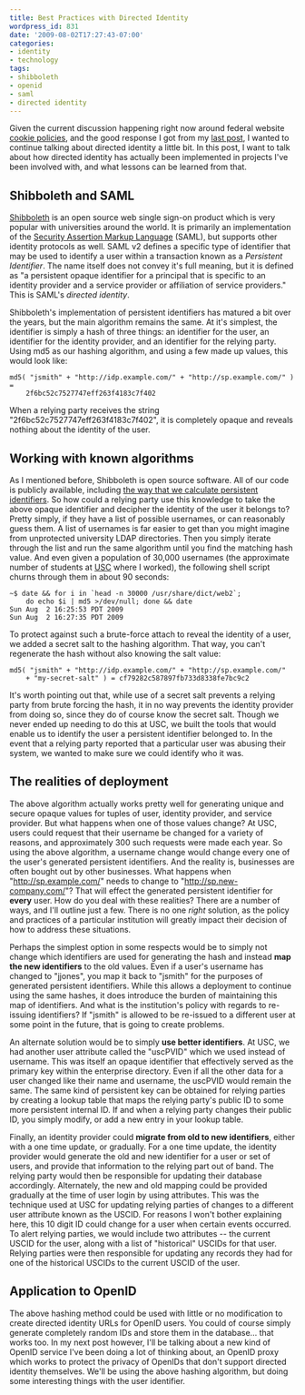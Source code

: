 ```yaml
---
title: Best Practices with Directed Identity
wordpress_id: 831
date: '2009-08-02T17:27:43-07:00'
categories:
- identity
- technology
tags:
- shibboleth
- openid
- saml
- directed identity
---
```

Given the current discussion happening right now around federal website [cookie policies][], and the good response I got
from my [last post][], I wanted to continue talking about directed identity a little bit.  In this post, I want to talk
about how directed identity has actually been implemented in projects I've been involved with, and what lessons can be
learned from that.

[cookie policies]: http://blog.ostp.gov/2009/07/24/cookiepolicy/
[last post]: /2009/07/openid-directed-identity-identifier-select


## Shibboleth and SAML ##

[Shibboleth][] is an open source web single sign-on product which is very popular with universities around the world.
It is primarily an implementation of the [Security Assertion Markup Language][SAML] (SAML), but supports other identity
protocols as well.  SAML v2 defines a specific type of identifier that may be used to identify a user within a
transaction known as a *Persistent Identifier*.  The name itself does not convey it's full meaning, but it is defined as
"a persistent opaque identifier for a principal that is specific to an identity provider and a service provider or
affiliation of service providers."  This is SAML's *directed identity*.

Shibboleth's implementation of persistent identifiers has matured a bit over the years, but the main algorithm remains
the same.  At it's simplest, the identifier is simply a hash of three things: an identifier for the user, an identifier
for the identity provider, and an identifier for the relying party.  Using md5 as our hashing algorithm, and using a few
made up values, this would look like:

    md5( "jsmith" + "http://idp.example.com/" + "http://sp.example.com/" ) = 
        2f6bc52c7527747eff263f4183c7f402

When a relying party receives the string "2f6bc52c7527747eff263f4183c7f402", it is completely opaque and reveals nothing
about the identity of the user.

[Shibboleth]: http://shibboleth.internet2.edu/
[SAML]: http://saml.xml.org/saml-specifications

## Working with known algorithms ##

As I mentioned before, Shibboleth is open source software.  All of our code is publicly available, including [the way
that we calculate persistent identifiers][transientid].  So how could a relying party use this knowledge to take the
above opaque identifier and decipher the identity of the user it belongs to?  Pretty simply, if they have a list of
possible usernames, or can reasonably guess them.  A list of usernames is far easier to get than you might imagine from
unprotected university LDAP directories.  Then you simply iterate through the list and run the same algorithm until you
find the matching hash value.  And even given a population of 30,000 usernames (the approximate number of students at
[USC][] where I worked), the following shell script churns through them in about 90 seconds:

    ~$ date && for i in `head -n 30000 /usr/share/dict/web2`; 
        do echo $i | md5 >/dev/null; done && date
    Sun Aug  2 16:25:53 PDT 2009
    Sun Aug  2 16:27:35 PDT 2009

To protect against such a brute-force attach to reveal the identity of a user, we added a secret salt to the hashing
algorithm.  That way, you can't regenerate the hash without also knowing the salt value:

    md5( "jsmith" + "http://idp.example.com/" + "http://sp.example.com/" 
        + "my-secret-salt" ) = cf79282c587897fb733d8338fe7bc9c2

It's worth pointing out that, while use of a secret salt prevents a relying party from brute forcing the hash, it in no
way prevents the identity provider from doing so, since they do of course know the secret salt.  Though we never ended
up needing to do this at USC, we built the tools that would enable us to identify the user a persistent identifier
belonged to.  In the event that a relying party reported that a particular user was abusing their system, we wanted to
make sure we could identify who it was.

[transientid]: http://svn.middleware.georgetown.edu/view/java-shib-common/branches/REL_1/src/main/java/edu/internet2/middleware/shibboleth/common/attribute/resolver/provider/attributeDefinition/TransientIdAttributeDefinition.java?view=markup
[USC]: http://www.usc.edu/

## The realities of deployment ##

The above algorithm actually works pretty well for generating unique and secure opaque values for tuples of user,
identity provider, and service provider.  But what happens when one of those values change?  At USC, users could request
that their username be changed for a variety of reasons, and approximately 300 such requests were made each year.  So
using the above algorithm, a username change would change every one of the user's generated persistent identifiers.  And
the reality is, businesses are often bought out by other businesses.  What happens when "http://sp.example.com/" needs
to change to "http://sp.new-company.com/"?  That will effect the generated persistent identifier for **every** user.
How do you deal with these realities?  There are a number of ways, and I'll outline just a few.  There is no one *right*
solution, as the policy and practices of a particular institution will greatly impact their decision of how to address
these situations.

Perhaps the simplest option in some respects would be to simply not change which identifiers are used for generating the
hash and instead **map the new identifiers** to the old values.  Even if a user's username has changed to "jjones", you
map it back to "jsmith" for the purposes of generated persistent identifiers.  While this allows a deployment to
continue using the same hashes, it does introduce the burden of maintaining this map of identifiers.  And what is the
institution's policy with regards to re-issuing identifiers?  If "jsmith" is allowed to be re-issued to a different user
at some point in the future, that is going to create problems.

An alternate solution would be to simply **use better identifiers**.  At USC, we had another user attribute called the
"uscPVID" which we used instead of username.  This was itself an opaque identifier that effectively served as the
primary key within the enterprise directory.  Even if all the other data for a user changed like their name and
username, the uscPVID would remain the same.  The same kind of persistent key can be obtained for relying parties by
creating a lookup table that maps the relying party's public ID to some more persistent internal ID.  If and when a
relying party changes their public ID, you simply modify, or add a new entry in your lookup table.

Finally, an identity provider could **migrate from old to new identifiers**, either with a one time update, or
gradually.  For a one time update, the identity provider would generate the old and new identifier for a user or set of
users, and provide that information to the relying part out of band.  The relying party would then be responsible for
updating their database accordingly.  Alternately, the new and old mapping could be provided gradually at the time of
user login by using attributes.  This was the technique used at USC for updating relying parties of changes to a
different user attribute known as the USCID.  For reasons I won't bother explaining here, this 10 digit ID could change
for a user when certain events occurred.  To alert relying parties, we would include two attributes -- the current USCID
for the user, along with a list of "historical" USCIDs for that user.  Relying parties were then responsible for
updating any records they had for one of the historical USCIDs to the current USCID of the user.


## Application to OpenID ##

The above hashing method could be used with little or no modification to create directed identity URLs for OpenID users.
You could of course simply generate completely random IDs and store them in the database... that works too.  In my next
post however, I'll be talking about a new kind of OpenID service I've been doing a lot of thinking about, an OpenID
proxy which works to protect the privacy of OpenIDs that don't support directed identity themselves.  We'll be using the
above hashing algorithm, but doing some interesting things with the user identifier.
